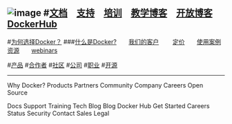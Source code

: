 ![image](http://www.docker.com/sites/all/themes/docker/assets/images/logo.png)
#[文档](https://docs.docker.com/)　[支持](http://www.docker.com/support)　[培训](https://training.docker.com/)　[教学博客](http://blog.docker.com/category/engineering/)　[开放博客](http://blog.docker.com/)　[DockerHub](https://hub.docker.com/)
---

#[为何选择Docker？](http://www.docker.com/enterprise) 
###[什么是Docker?](http://www.docker.com/what-docker)　　[我们的客户](http://www.docker.com/customers)　　 [定价](http://www.docker.com/pricing)　　[使用案例](http://www.docker.com/products/use-cases)　　 [资源](http://www.docker.com/products/resources)　　[webinars](http://www.docker.com/docker_webinars)


#[产品](http://www.docker.com/products/overview)
#[合作者](http://www.docker.com/partners)
#[社区](http://www.docker.com/docker-community)
#[公司](http://www.docker.com/company)
#[职业](http://www.docker.com/careers)
#[开源](http://www.docker.com/open-source)

---------
Why Docker?
Products
Partners
Community
Company
Careers
Open Source

Docs
Support
Training
Tech Blog
Blog
Docker Hub
Get Started
Careers
Status
Security
Contact Sales
Legal
